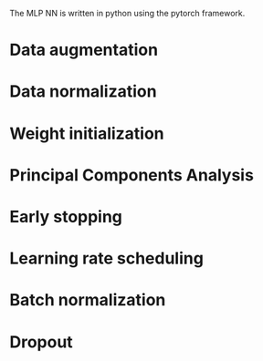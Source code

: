 The MLP NN is written in python using the pytorch framework.

# Data augmentation
# Data normalization
# Weight initialization
# Principal Components Analysis
# Early stopping
# Learning rate scheduling
# Batch normalization
# Dropout

